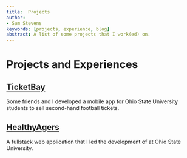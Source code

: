 ```yaml
---
title:  Projects
author:
- Sam Stevens
keywords: [projects, experience, blog]
abstract: A list of some projects that I work(ed) on.
---
```


# Projects and Experiences

## [TicketBay](/projects/ticketbay)

Some friends and I developed a mobile app for Ohio State University students to sell second-hand football tickets.

## [HealthyAgers](/projects/healthyagers)

A fullstack web application that I led the development of at Ohio State University.
